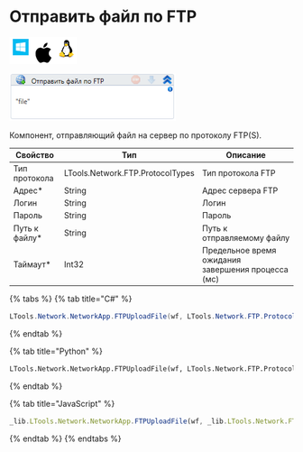 # Отправить файл по FTP

![](<../../../../.gitbook/assets/image (100) (1) (1) (1) (1) (1) (186).png>)

![](<../../../../.gitbook/assets/image (437).png>)

Компонент, отправляющий файл на сервер по протоколу FTP(S).

| Свойство       | Тип                              | Описание                                           |
| -------------- | -------------------------------- | -------------------------------------------------- |
| Тип протокола  | LTools.Network.FTP.ProtocolTypes | Тип протокола FTP                                  |
| Адрес\*        | String                           | Адрес сервера FTP                                  |
| Логин          | String                           | Логин                                              |
| Пароль         | String                           | Пароль                                             |
| Путь к файлу\* | String                           | Путь к отправляемому файлу                         |
| Таймаут\*      | Int32                            | Предельное время ожидания завершения процесса (мс) |

{% tabs %}
{% tab title="C#" %}
```csharp
LTools.Network.NetworkApp.FTPUploadFile(wf, LTools.Network.FTP.ProtocolTypes.FTP, "server", "login", "pass", "Путь к файлу", 10000);
```
{% endtab %}

{% tab title="Python" %}
```python
LTools.Network.NetworkApp.FTPUploadFile(wf, LTools.Network.FTP.ProtocolTypes.FTP, "server", "login", "pass", "Путь к файлу", 10000)
```
{% endtab %}

{% tab title="JavaScript" %}
```javascript
_lib.LTools.Network.NetworkApp.FTPUploadFile(wf, _lib.LTools.Network.FTP.ProtocolTypes.FTP, "server", "login", "pass", "Путь к файлу", 10000);
```
{% endtab %}
{% endtabs %}
